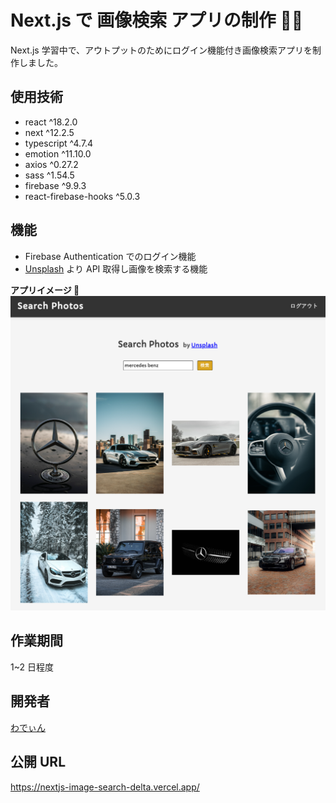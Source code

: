 # Next.js で 画像検索 アプリの制作 🧑‍💻

Next.js 学習中で、アウトプットのためにログイン機能付き画像検索アプリを制作しました。

## 使用技術

- react ^18.2.0
- next ^12.2.5
- typescript ^4.7.4
- emotion ^11.10.0
- axios ^0.27.2
- sass ^1.54.5
- firebase ^9.9.3
- react-firebase-hooks ^5.0.3

## 機能

- Firebase Authentication でのログイン機能
- [Unsplash](https://unsplash.com/) より API 取得し画像を検索する機能

**アプリイメージ 🙌**
![アプリイメージ](ImageSearch.png)

## 作業期間

1~2 日程度

## 開発者

[わでぃん](https://github.com/wadeen)

## 公開 URL

https://nextjs-image-search-delta.vercel.app/
